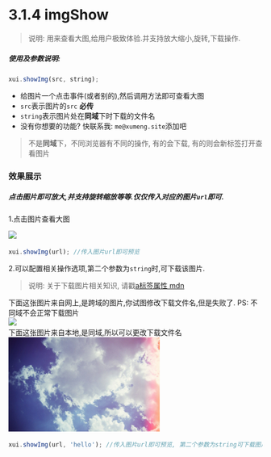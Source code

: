 <link rel="stylesheet" type="text/css" href="../assets/xui.css">
<script type="text/javascript" src="../assets/xui.js"></script>

# 3.1.4 imgShow

>说明: 用来查看大图,给用户极致体验.并支持放大缩小,旋转,下载操作.

##### 使用及参数说明:
```js
xui.showImg(src, string);
```
* 给图片一个点击事件(或者别的),然后调用方法即可查看大图
* `src`表示图片的`src` **必传**
* `string`表示图片处在**同域**下时下载的文件名
* 没有你想要的功能? 快联系我: `me@xumeng.site`添加吧

>不是**同域**下，不同浏览器有不同的操作, 有的会下载, 有的则会新标签打开查看图片

### 效果展示

##### 点击图片即可放大,并支持旋转缩放等等.仅仅传入对应的图片`url`即可.

1.点击图片查看大图
<div>
	<img id="showImg" style="width: 300px" src="http://img.infinitynewtab.com/wallpaper/2811.jpg">
</div>

<script type="text/javascript">
document.getElementById('showImg').onclick = function(e){
	xui.showImg(e.target.src);
};
</script>

```js
xui.showImg(url); //传入图片url即可预览
```

2.可以配置相关操作选项,第二个参数为`string`时,可下载该图片.
>说明: 关于下载图片相关知识, 请戳[a标签属性 mdn](https://developer.mozilla.org/zh-CN/docs/Web/HTML/Element/a)

<div>
	<div>下面这张图片来自网上,是跨域的图片,你试图修改下载文件名,但是失败了. PS: 不同域不会正常下载图片</div>
	<img id="showImg1" style="width: 300px" src="http://img.infinitynewtab.com/wallpaper/2811.jpg">
	<div>下面这张图片来自本地,是同域,所以可以更改下载文件名</div>
	<img id="showImg2" style="width: 300px" src="../img/test.jpg">
</div>

<script type="text/javascript">
document.getElementById('showImg1').onclick = function(e){
	xui.showImg(e.target.src, 'hello');
};
document.getElementById('showImg2').onclick = function(e){
	xui.showImg(e.target.src, 'hello');
};
</script>

```js
xui.showImg(url, 'hello'); //传入图片url即可预览, 第二个参数为string可下载图片
```